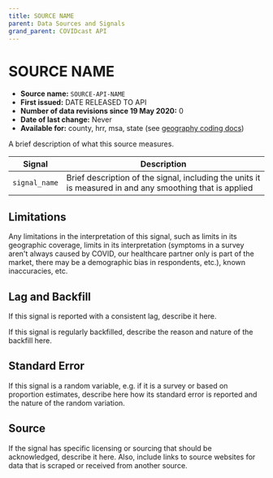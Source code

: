 ```yaml
---
title: SOURCE NAME
parent: Data Sources and Signals
grand_parent: COVIDcast API
---
```


# SOURCE NAME

* **Source name:** `SOURCE-API-NAME`
* **First issued:** DATE RELEASED TO API
* **Number of data revisions since 19 May 2020:** 0
* **Date of last change:** Never
* **Available for:** county, hrr, msa, state (see [geography coding docs](../covidcast_geography.md))

A brief description of what this source measures.

| Signal | Description |
| --- | --- |
| `signal_name` | Brief description of the signal, including the units it is measured in and any smoothing that is applied |

## Limitations

Any limitations in the interpretation of this signal, such as limits in its
geographic coverage, limits in its interpretation (symptoms in a survey aren't
always caused by COVID, our healthcare partner only is part of the market, there
may be a demographic bias in respondents, etc.), known inaccuracies, etc.

## Lag and Backfill

If this signal is reported with a consistent lag, describe it here.

If this signal is regularly backfilled, describe the reason and nature of the
backfill here.

## Standard Error

If this signal is a random variable, e.g. if it is a survey or based on
proportion estimates, describe here how its standard error is reported and the
nature of the random variation.

## Source

If the signal has specific licensing or sourcing that should be acknowledged,
describe it here. Also, include links to source websites for data that is
scraped or received from another source.
